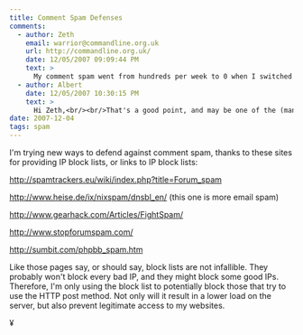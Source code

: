 ```yaml
---
title: Comment Spam Defenses
comments:
  - author: Zeth
    email: warrior@commandline.org.uk
    url: http://commandline.org.uk/
    date: 12/05/2007 09:09:44 PM
    text: >
      My comment spam went from hundreds per week to 0 when I switched from Wordpress, your mileage may vary but I try to avoid software monocultures.
  - author: Albert
    date: 12/05/2007 10:30:15 PM
    text: >
      Hi Zeth,<br/><br/>That's a good point, and may be one of the (many?) reasons why Microsoft operating systems are such a popular targets for "spy ware" and viruses - its like shooting fish in a barrel.<br/><br/>I'm actually not too concerned with the Wordpress spam, the Spam Karma 2 plugin takes care of almost all of it. I'm more worried about trac and mediawiki. One, I'm not familiar with python (though I'm starting to learn), and two, mediawiki has too much freedom for spammers to hide their shenanigans.
date: 2007-12-04
tags: spam
---
```

I'm trying new ways to defend against comment spam, thanks to these sites for providing IP block lists, or links to IP block lists:

<a href="http://spamtrackers.eu/wiki/index.php?title=Forum_spam">http://spamtrackers.eu/wiki/index.php?title=Forum_spam</a>

<a href="http://www.heise.de/ix/nixspam/dnsbl_en/">http://www.heise.de/ix/nixspam/dnsbl_en/</a> (this one is more email spam)

<a href="http://www.gearhack.com/Forums/TrackBack.php?file=Computer/Network/Internet/Fight_Comment_Spam,_Ban_IP..s.html">http://www.gearhack.com/Articles/FightSpam/</a>

<a href="http://www.stopforumspam.com/">http://www.stopforumspam.com/</a>

<a href="http://sumbit.com/phpbb_spam.htm">http://sumbit.com/phpbb_spam.htm</a>

Like those pages say, or should say, block lists are not infallible. They probably won't block every bad IP, and they might block some good IPs. Therefore, I'm only using the block list to potentially block those that try to use the HTTP post method. Not only will it result in a lower load on the server, but also prevent legitimate access to my websites.

¥

